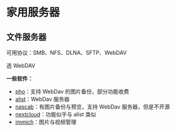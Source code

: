 # 家用服务器

## 文件服务器

可用协议：SMB、NFS、DLNA、SFTP、WebDAV

选 WebDAV

**一些软件：**

- [pho](https://pho.tools/)：支持 WebDav 的图片备份，部分功能收费
- [alist](https://github.com/AlistGo/alist)：WebDav 服务器
- [nascab](https://www.nascab.cn/)：有图片备份与预览，支持 WebDav 服务器，但是不开源
- [nextcloud](https://nextcloud.com/providers/)：功能似乎与 alist 类似
- [immich](https://immich.app/)：图片与视频管理
